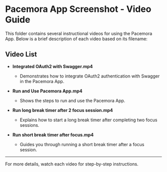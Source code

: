 # Pacemora App Screenshot - Video Guide

This folder contains several instructional videos for using the Pacemora App. Below is a brief description of each video based on its filename:

## Video List

- **Integrated OAuth2 with Swagger.mp4**

  - Demonstrates how to integrate OAuth2 authentication with Swagger in the Pacemora App.

- **Run and Use Pacemora App.mp4**

  - Shows the steps to run and use the Pacemora App.

- **Run long break timer after 2 focus session.mp4**

  - Explains how to start a long break timer after completing two focus sessions.

- **Run short break timer after focus.mp4**
  - Guides you through running a short break timer after a focus session.

---

For more details, watch each video for step-by-step instructions.
